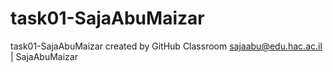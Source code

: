 # task01-SajaAbuMaizar
task01-SajaAbuMaizar created by GitHub Classroom
sajaabu@edu.hac.ac.il | SajaAbuMaizar
